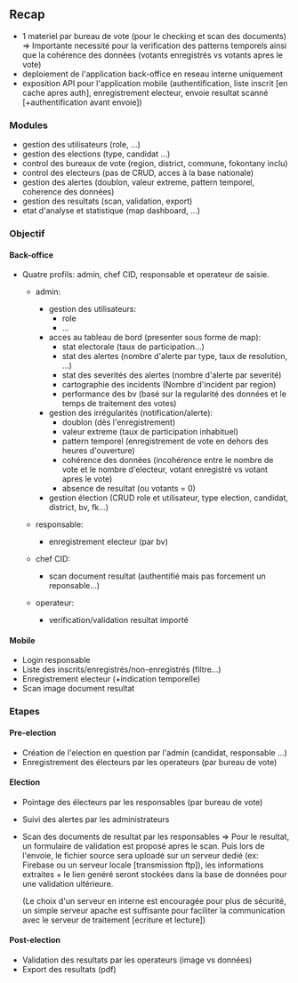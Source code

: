 ## Recap

- 1 materiel par bureau de vote (pour le checking et scan des documents)
  => Importante necessité pour la verification des patterns temporels ainsi que la cohérence des données (votants enregistrés vs votants apres le vote)
- deploiement de l'application back-office en reseau interne uniquement
- exposition API pour l'application mobile (authentification, liste inscrit [en cache apres auth], enregistrement electeur, envoie resultat scanné [+authentification avant envoie])

### Modules

- gestion des utilisateurs (role, ...)
- gestion des elections (type, candidat ...)
- control des bureaux de vote (region, district, commune, fokontany inclu)
- control des electeurs (pas de CRUD, acces à la base nationale)
- gestion des alertes (doublon, valeur extreme, pattern temporel, coherence des données)
- gestion des resultats (scan, validation, export)
- etat d'analyse et statistique (map dashboard, ...)

### Objectif

#### Back-office

- Quatre profils: admin, chef CID, responsable et operateur de saisie.

  - admin:

    - gestion des utilisateurs:
      - role
      - ...
    - acces au tableau de bord (presenter sous forme de map):
      - stat electorale (taux de participation...)
      - stat des alertes (nombre d'alerte par type, taux de resolution, ...)
      - stat des severités des alertes (nombre d'alerte par severité)
      - cartographie des incidents (Nombre d'incident par region)
      - performance des bv (basé sur la regularité des données et le temps de traitement des votes)
    - gestion des irrégularités (notification/alerte):
      - doublon (dès l'enregistrement)
      - valeur extreme (taux de participation inhabituel)
      - pattern temporel (enregistrement de vote en dehors des heures d'ouverture)
      - cohérence des données (incohérence entre le nombre de vote et le nombre d'electeur, votant enregistré vs votant apres le vote)
      - absence de resultat (ou votants = 0)
    - gestion élection (CRUD role et utilisateur, type election, candidat, district, bv, fk...)

  - responsable:

    - enregistrement electeur (par bv)

  - chef CID:

    - scan document resultat (authentifié mais pas forcement un reponsable...)

  - operateur:

    - verification/validation resultat importé

#### Mobile

- Login responsable
- Liste des inscrits/enregistrés/non-enregistrés (filtre...)
- Enregistrement electeur (+indication temporelle)
- Scan image document resultat

### Etapes

#### Pre-election

- Création de l'election en question par l'admin (candidat, responsable ...)
- Enregistrement des électeurs par les operateurs (par bureau de vote)

#### Election

- Pointage des électeurs par les responsables (par bureau de vote)
- Suivi des alertes par les administrateurs
- Scan des documents de resultat par les responsables
  => Pour le resultat, un formulaire de validation est proposé apres le scan. Puis lors de l'envoie, le fichier source sera uploadé sur un serveur dedié (ex: Firebase ou un serveur locale [transmission ftp]), les informations extraites + le lien genéré seront stockées dans la base de données pour une validation ultérieure.

  (Le choix d'un serveur en interne est encouragée pour plus de sécurité, un simple serveur apache est suffisante pour faciliter la communication avec le serveur de traitement [ecriture et lecture])

#### Post-election

- Validation des resultats par les operateurs (image vs données)
- Export des resultats (pdf)
